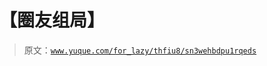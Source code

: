 # 【圈友组局】

> 原文：[`www.yuque.com/for_lazy/thfiu8/sn3wehbdpu1rqeds`](https://www.yuque.com/for_lazy/thfiu8/sn3wehbdpu1rqeds)




